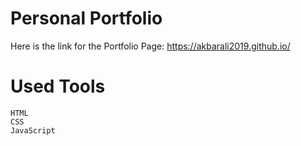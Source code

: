 
# Personal Portfolio

Here is the link for the Portfolio Page: https://akbarali2019.github.io/
# Used Tools
	HTML
	CSS
	JavaScript
	
